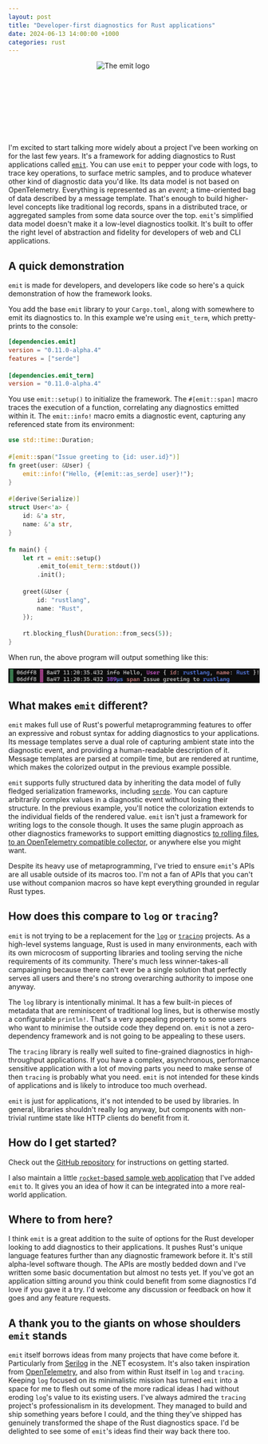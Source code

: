 ```yaml
---
layout: post
title: "Developer-first diagnostics for Rust applications"
date: 2024-06-13 14:00:00 +1000
categories: rust
---
```


<img src="https://raw.githubusercontent.com/emit-rs/emit/v0.11.0-alpha.4/asset/logo-with-text.svg" alt="The emit logo" width="150" height="150" style="display: block; margin: 0 auto" />

I'm excited to start talking more widely about a project I've been working on for the last few years. It's a framework for adding diagnostics to Rust applications called [`emit`](https://github.com/emit-rs/emit). You can use `emit` to pepper your code with logs, to trace key operations, to surface metric samples, and to produce whatever other kind of diagnostic data you'd like. Its data model is not based on OpenTelemetry. Everything is represented as an _event_; a time-oriented bag of data described by a message template. That's enough to build higher-level concepts like traditional log records, spans in a distributed trace, or aggregated samples from some data source over the top. `emit`'s simplified data model doesn't make it a low-level diagnostics toolkit. It's built to offer the right level of abstraction and fidelity for developers of web and CLI applications.

## A quick demonstration

`emit` is made for developers, and developers like code so here's a quick demonstration of how the framework looks.

You add the base `emit` library to your `Cargo.toml`, along with somewhere to emit its diagnostics to. In this example we're using `emit_term`, which pretty-prints to the console:

```toml
[dependencies.emit]
version = "0.11.0-alpha.4"
features = ["serde"]

[dependencies.emit_term]
version = "0.11.0-alpha.4"
```

You use `emit::setup()` to initialize the framework. The `#[emit::span]` macro traces the execution of a function, correlating any diagnostics emitted within it. The `emit::info!` macro emits a diagnostic event, capturing any referenced state from its environment:

```rust
use std::time::Duration;

#[emit::span("Issue greeting to {id: user.id}")]
fn greet(user: &User) {
    emit::info!("Hello, {#[emit::as_serde] user}!");
}

#[derive(Serialize)]
struct User<'a> {
    id: &'a str,
    name: &'a str,
}

fn main() {
    let rt = emit::setup()
        .emit_to(emit_term::stdout())
        .init();

    greet(&User {
        id: "rustlang",
        name: "Rust",
    });

    rt.blocking_flush(Duration::from_secs(5));
}
```

When run, the above program will output something like this:

![The output of the previous program: "Hello, user id 'rustlang', name 'Rust'. 389 microsecond span: issue greeting to 'rustlang'."](https://raw.githubusercontent.com/KodrAus/KodrAus.github.io/master/assets/2024-06-13-introducing-emit-console-output.png)

## What makes `emit` different?

`emit` makes full use of Rust's powerful metaprogramming features to offer an expressive and robust syntax for adding diagnostics to your applications. Its message templates serve a dual role of capturing ambient state into the diagnostic event, and providing a human-readable description of it. Message templates are parsed at compile time, but are rendered at runtime, which makes the colorized output in the previous example possible.

`emit` supports fully structured data by inheriting the data model of fully fledged serialization frameworks, including [`serde`](https://serde.rs). You can capture arbitrarily complex values in a diagnostic event without losing their structure. In the previous example, you'll notice the colorization extends to the individual fields of the rendered value. `emit` isn't just a framework for writing logs to the console though. It uses the same plugin approach as other diagnostics frameworks to support emitting diagnostics [to rolling files](https://docs.rs/emit_file/0.11.0-alpha.4/emit_file/index.html), [to an OpenTelemetry compatible collector](https://docs.rs/emit_otlp/0.11.0-alpha.4/emit_otlp/index.html), or anywhere else you might want.

Despite its heavy use of metaprogramming, I've tried to ensure `emit`'s APIs are all usable outside of its macros too. I'm not a fan of APIs that you can't use without companion macros so have kept everything grounded in regular Rust types.

## How does this compare to `log` or `tracing`?

`emit` is not trying to be a replacement for the [`log`](https://docs.rs/log/latest/log/) or [`tracing`](https://docs.rs/tracing/latest/tracing/) projects. As a high-level systems language, Rust is used in many environments, each with its own microcosm of supporting libraries and tooling serving the niche requirements of its community. There's much less winner-takes-all campaigning because there can't ever be a single solution that perfectly serves all users and there's no strong overarching authority to impose one anyway.

The `log` library is intentionally minimal. It has a few built-in pieces of metadata that are reminiscent of traditional log lines, but is otherwise mostly a configurable `println!`. That's a very appealing property to some users who want to minimise the outside code they depend on. `emit` is not a zero-dependency framework and is not going to be appealing to these users.

The `tracing` library is really well suited to fine-grained diagnostics in high-throughput applications. If you have a complex, asynchronous, performance sensitive application with a lot of moving parts you need to make sense of then `tracing` is probably what you need. `emit` is not intended for these kinds of applications and is likely to introduce too much overhead.

`emit` is just for applications, it's not intended to be used by libraries. In general, libraries shouldn't really log anyway, but components with non-trivial runtime state like HTTP clients do benefit from it.

## How do I get started?

Check out the [GitHub repository](https://github.com/emit-rs/emit) for instructions on getting started.

I also maintain a little [`rocket`-based sample web application](https://github.com/KodrAus/rust-web-app/) that I've added `emit` to. It gives you an idea of how it can be integrated into a more real-world application.

## Where to from here?

I think `emit` is a great addition to the suite of options for the Rust developer looking to add diagnostics to their applications. It pushes Rust's unique language features further than any diagnostic framework before it. It's still alpha-level software though. The APIs are mostly bedded down and I've written some basic documentation but almost no tests yet. If you've got an application sitting around you think could benefit from some diagnostics I'd love if you gave it a try. I'd welcome any discussion or feedback on how it goes and any feature requests.

## A thank you to the giants on whose shoulders `emit` stands

`emit` itself borrows ideas from many projects that have come before it. Particularly from [Serilog](https://serilog.net/) in the .NET ecosystem. It's also taken inspiration from [OpenTelemetry](https://opentelemetry.io/), and also from within Rust itself in `log` and `tracing`. Keeping `log` focused on its minimalistic mission has turned `emit` into a space for me to flesh out some of the more radical ideas I had without eroding `log`'s value to its existing users. I've always admired the `tracing` project's professionalism in its development. They managed to build and ship something years before I could, and the thing they've shipped has genuinely transformed the shape of the Rust diagnostics space. I'd be delighted to see some of `emit`'s ideas find their way back there too.
